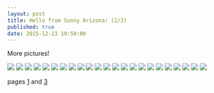 ```yaml
---
layout: post
title: Hello from Sunny Arizona! (2/3)
published: true
date: 2015-12-23 19:59:00
---
```


More pictures!

![](https://dl.dropboxusercontent.com/u/72656879/Theo/Sets18and19Favorites/DSCF10408.jpg)
![](https://dl.dropboxusercontent.com/u/72656879/Theo/Sets18and19Favorites/DSCF10413.jpg)
![](https://dl.dropboxusercontent.com/u/72656879/Theo/Sets18and19Favorites/DSCF10422.jpg)
![](https://dl.dropboxusercontent.com/u/72656879/Theo/Sets18and19Favorites/DSCF10465.jpg)
![](https://dl.dropboxusercontent.com/u/72656879/Theo/Sets18and19Favorites/DSCF10481.jpg)
![](https://dl.dropboxusercontent.com/u/72656879/Theo/Sets18and19Favorites/DSCF10488.jpg)
![](https://dl.dropboxusercontent.com/u/72656879/Theo/Sets18and19Favorites/DSCF10498.jpg)
![](https://dl.dropboxusercontent.com/u/72656879/Theo/Sets18and19Favorites/DSCF10504.jpg)
![](https://dl.dropboxusercontent.com/u/72656879/Theo/Sets18and19Favorites/DSCF10512.jpg)
![](https://dl.dropboxusercontent.com/u/72656879/Theo/Sets18and19Favorites/DSCF10526.jpg)
![](https://dl.dropboxusercontent.com/u/72656879/Theo/Sets18and19Favorites/DSCF10536.jpg)
![](https://dl.dropboxusercontent.com/u/72656879/Theo/Sets18and19Favorites/DSCF10544.jpg)
![](https://dl.dropboxusercontent.com/u/72656879/Theo/Sets18and19Favorites/DSCF10554.jpg)
![](https://dl.dropboxusercontent.com/u/72656879/Theo/Sets18and19Favorites/DSCF10561.jpg)
![](https://dl.dropboxusercontent.com/u/72656879/Theo/Sets18and19Favorites/DSCF10564.jpg)
![](https://dl.dropboxusercontent.com/u/72656879/Theo/Sets18and19Favorites/DSCF10568.jpg)
![](https://dl.dropboxusercontent.com/u/72656879/Theo/Sets18and19Favorites/DSCF10578.jpg)
![](https://dl.dropboxusercontent.com/u/72656879/Theo/Sets18and19Favorites/DSCF10591.jpg)
![](https://dl.dropboxusercontent.com/u/72656879/Theo/Sets18and19Favorites/DSCF10596.jpg)
![](https://dl.dropboxusercontent.com/u/72656879/Theo/Sets18and19Favorites/DSCF10601.jpg)
![](https://dl.dropboxusercontent.com/u/72656879/Theo/Sets18and19Favorites/DSCF10610.jpg)
![](https://dl.dropboxusercontent.com/u/72656879/Theo/Sets18and19Favorites/DSCF10624.jpg)
![](https://dl.dropboxusercontent.com/u/72656879/Theo/Sets18and19Favorites/DSCF10630.jpg)

pages [1](http://www.teamrubin.us/sunny-arizona-i/) and [3](http://www.teamrubin.us/sunny-arizona-iii/)
